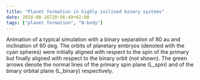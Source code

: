 ```yaml
---
title: "Planet formation in highly inclined binary systems"
date: 2018-08-16T20:56:49+02:00
tags: ["planet formation", "N-body"]
---
```


<!-- ![](Movie_WB_full.mp4) -->

Animation of a typical simulation with a binary separation of 80 au and inclination of 60 deg. The orbits of planetary embryos (denoted with the cyan spheres) were initially aligned with respect to the spin of the primary but finally aligned with respect to the binary orbit (not shown). The green arrows denote the normal lines of the primary spin plane (L_spin) and of the binary orbital plane (L_binary) respectively.